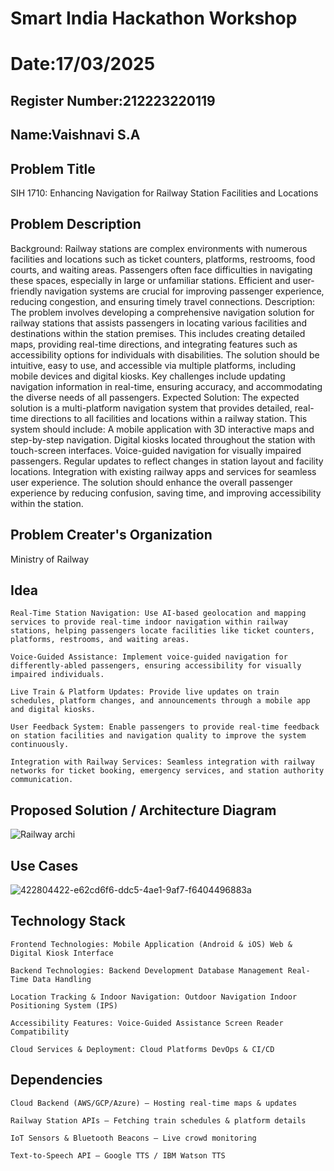 # Smart India Hackathon Workshop
# Date:17/03/2025
## Register Number:212223220119
## Name:Vaishnavi S.A
## Problem Title
SIH 1710: Enhancing Navigation for Railway Station Facilities and Locations
## Problem Description
Background: Railway stations are complex environments with numerous facilities and locations such as ticket counters, platforms, restrooms, food courts, and waiting areas. Passengers often face difficulties in navigating these spaces, especially in large or unfamiliar stations. Efficient and user-friendly navigation systems are crucial for improving passenger experience, reducing congestion, and ensuring timely travel connections. Description: The problem involves developing a comprehensive navigation solution for railway stations that assists passengers in locating various facilities and destinations within the station premises. This includes creating detailed maps, providing real-time directions, and integrating features such as accessibility options for individuals with disabilities. The solution should be intuitive, easy to use, and accessible via multiple platforms, including mobile devices and digital kiosks. Key challenges include updating navigation information in real-time, ensuring accuracy, and accommodating the diverse needs of all passengers. Expected Solution: The expected solution is a multi-platform navigation system that provides detailed, real-time directions to all facilities and locations within a railway station. This system should include: A mobile application with 3D interactive maps and step-by-step navigation. Digital kiosks located throughout the station with touch-screen interfaces. Voice-guided navigation for visually impaired passengers. Regular updates to reflect changes in station layout and facility locations. Integration with existing railway apps and services for seamless user experience. The solution should enhance the overall passenger experience by reducing confusion, saving time, and improving accessibility within the station.

## Problem Creater's Organization
Ministry of Railway

## Idea
```
Real-Time Station Navigation: Use AI-based geolocation and mapping services to provide real-time indoor navigation within railway stations, helping passengers locate facilities like ticket counters, platforms, restrooms, and waiting areas.

Voice-Guided Assistance: Implement voice-guided navigation for differently-abled passengers, ensuring accessibility for visually impaired individuals.

Live Train & Platform Updates: Provide live updates on train schedules, platform changes, and announcements through a mobile app and digital kiosks.

User Feedback System: Enable passengers to provide real-time feedback on station facilities and navigation quality to improve the system continuously.

Integration with Railway Services: Seamless integration with railway networks for ticket booking, emergency services, and station authority communication.
```


## Proposed Solution / Architecture Diagram
![Railway archi](https://github.com/user-attachments/assets/ae09b8fc-34e6-453d-9c90-4d9ef35f2472)


## Use Cases
![422804422-e62cd6f6-ddc5-4ae1-9af7-f6404496883a](https://github.com/user-attachments/assets/56abc6ca-9adf-4aca-bab1-ba9cfab9d5ff)


## Technology Stack
```
Frontend Technologies: Mobile Application (Android & iOS) Web & Digital Kiosk Interface

Backend Technologies: Backend Development Database Management Real-Time Data Handling

Location Tracking & Indoor Navigation: Outdoor Navigation Indoor Positioning System (IPS)

Accessibility Features: Voice-Guided Assistance Screen Reader Compatibility

Cloud Services & Deployment: Cloud Platforms DevOps & CI/CD
```

## Dependencies
```
Cloud Backend (AWS/GCP/Azure) – Hosting real-time maps & updates

Railway Station APIs – Fetching train schedules & platform details

IoT Sensors & Bluetooth Beacons – Live crowd monitoring

Text-to-Speech API – Google TTS / IBM Watson TTS
```

